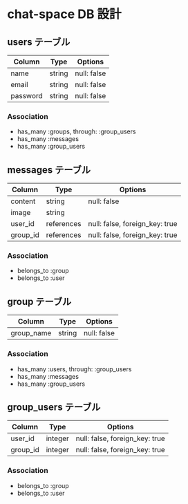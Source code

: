 # chat-space DB 設計
## users テーブル
| Column   | Type   | Options     |
| -------- | ------ | ----------- |
| name     | string | null: false |
| email    | string | null: false |
| password | string | null: false |
### Association
- has_many :groups, through: :group_users
- has_many :messages
- has_many :group_users

## messages テーブル
| Column   | Type    | Options     |
| -------- | ------- | ----------- |
| content  | string    | null: false |
| image    | string  |             |
| user_id  | references | null: false, foreign_key: true|
| group_id | references | null: false, foreign_key: true|
### Association
- belongs_to :group
- belongs_to :user

## group テーブル
| Column     | Type   | Options     |
| ---------- | ------ | ------------|
| group_name | string | null: false |
### Association
- has_many :users, through: :group_users
- has_many :messages
- has_many :group_users

## group_users テーブル
| Column   | Type    | Options      |
| -------- | ------- | ------------------------------ |
| user_id  | integer | null: false, foreign_key: true |
| group_id | integer | null: false, foreign_key: true |
### Association
- belongs_to :group
- belongs_to :user

